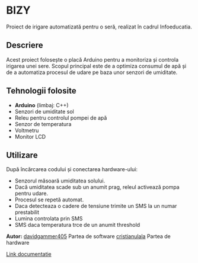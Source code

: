 # BIZY

Proiect de irigare automatizată pentru o seră, realizat în cadrul Infoeducatia.

## Descriere

Acest proiect folosește o placă Arduino pentru a monitoriza și controla irigarea unei sere. Scopul principal este de a optimiza consumul de apă și de a automatiza procesul de udare pe baza unor senzori de umiditate.

## Tehnologii folosite

- **Arduino** (limbaj: C++)
- Senzori de umiditate sol
- Releu pentru controlul pompei de apă
- Senzor de temperatura
- Voltmetru
- Monitor LCD
  
## Utilizare

După încărcarea codului și conectarea hardware-ului:
- Senzorul măsoară umiditatea solului.
- Dacă umiditatea scade sub un anumit prag, releul activează pompa pentru udare.
- Procesul se repetă automat.
- Daca detecteaza o cadere de tensiune trimite un SMS la un numar prestabilit
- Lumina controlata prin SMS
- SMS daca temperatura trce de un anumit threshold

**Autor:** [davidgammer405](https://github.com/davidgammer405) Partea de software
           [cristianulala](https://github.com/Cristianulala)   Partea de hardware


[Link documentatie](https://docs.google.com/document/d/1QN0YYGkjrxqenl1ACrt1FV7oHRedkvF5x5SKVAeRhzg/edit?usp=sharing)

